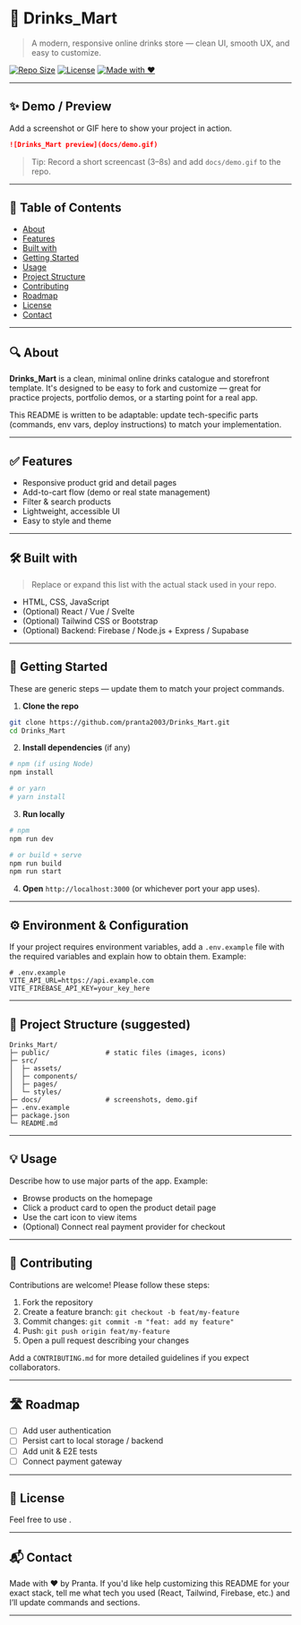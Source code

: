 # 🍹 Drinks\_Mart

> A modern, responsive online drinks store — clean UI, smooth UX, and easy to customize.

[![Repo Size](https://img.shields.io/github/repo-size/pranta2003/Drinks_Mart)](https://github.com/pranta2003/Drinks_Mart)
[![License](https://img.shields.io/badge/license-Pranta-blue.svg)](#license)
[![Made with ❤️](https://img.shields.io/badge/made%20with-HTML%2FJS%2FCSS-orange.svg)](#built-with)

---

## ✨ Demo / Preview

Add a screenshot or GIF here to show your project in action.

```md
![Drinks_Mart preview](docs/demo.gif)
```

> Tip: Record a short screencast (3–8s) and add `docs/demo.gif` to the repo.

---

## 🧭 Table of Contents

* [About](#about)
* [Features](#features)
* [Built with](#built-with)
* [Getting Started](#getting-started)
* [Usage](#usage)
* [Project Structure](#project-structure)
* [Contributing](#contributing)
* [Roadmap](#roadmap)
* [License](#license)
* [Contact](#contact)

---

## 🔍 About

**Drinks\_Mart** is a clean, minimal online drinks catalogue and storefront template. It's designed to be easy to fork and customize — great for practice projects, portfolio demos, or a starting point for a real app.

This README is written to be adaptable: update tech-specific parts (commands, env vars, deploy instructions) to match your implementation.

---

## ✅ Features

* Responsive product grid and detail pages
* Add-to-cart flow (demo or real state management)
* Filter & search products
* Lightweight, accessible UI
* Easy to style and theme

---

## 🛠 Built with

> Replace or expand this list with the actual stack used in your repo.

* HTML, CSS, JavaScript
* (Optional) React / Vue / Svelte
* (Optional) Tailwind CSS or Bootstrap
* (Optional) Backend: Firebase / Node.js + Express / Supabase

---

## 🚀 Getting Started

These are generic steps — update them to match your project commands.

1. **Clone the repo**

```bash
git clone https://github.com/pranta2003/Drinks_Mart.git
cd Drinks_Mart
```

2. **Install dependencies** (if any)

```bash
# npm (if using Node)
npm install

# or yarn
# yarn install
```

3. **Run locally**

```bash
# npm
npm run dev

# or build + serve
npm run build
npm run start
```

4. **Open** `http://localhost:3000` (or whichever port your app uses).

---

## ⚙️ Environment & Configuration

If your project requires environment variables, add a `.env.example` file with the required variables and explain how to obtain them. Example:

```
# .env.example
VITE_API_URL=https://api.example.com
VITE_FIREBASE_API_KEY=your_key_here
```

---

## 📁 Project Structure (suggested)

```
Drinks_Mart/
├─ public/              # static files (images, icons)
├─ src/
│  ├─ assets/
│  ├─ components/
│  ├─ pages/
│  └─ styles/
├─ docs/                # screenshots, demo.gif
├─ .env.example
├─ package.json
└─ README.md
```

---

## 💡 Usage

Describe how to use major parts of the app. Example:

* Browse products on the homepage
* Click a product card to open the product detail page
* Use the cart icon to view items
* (Optional) Connect real payment provider for checkout

---

## 🤝 Contributing

Contributions are welcome! Please follow these steps:

1. Fork the repository
2. Create a feature branch: `git checkout -b feat/my-feature`
3. Commit changes: `git commit -m "feat: add my feature"`
4. Push: `git push origin feat/my-feature`
5. Open a pull request describing your changes

Add a `CONTRIBUTING.md` for more detailed guidelines if you expect collaborators.

---

## 🛣 Roadmap

* [ ] Add user authentication
* [ ] Persist cart to local storage / backend
* [ ] Add unit & E2E tests
* [ ] Connect payment gateway

---

## 📜 License

Feel free to use .

---

## 📬 Contact

Made with ❤️ by Pranta. If you'd like help customizing this README for your exact stack, tell me what tech you used (React, Tailwind, Firebase, etc.) and I’ll update commands and sections.

---


